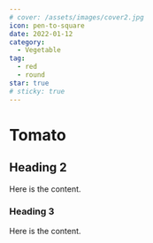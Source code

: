 ```yaml
---
# cover: /assets/images/cover2.jpg
icon: pen-to-square
date: 2022-01-12
category:
  - Vegetable
tag:
  - red
  - round
star: true
# sticky: true
---
```


# Tomato

## Heading 2

Here is the content.

### Heading 3

Here is the content.
